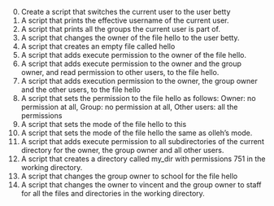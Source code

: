 0. Create a script that switches the current user to the user betty
1. A script that prints the effective username of the current user.
2. A script that prints all the groups the current user is part of.
3. A script that changes the owner of the file hello to the user betty.
4. A script that creates an empty file called hello
5. A script that adds execute permission to the owner of the file hello.
6. A script that adds execute permission to the owner and the group owner, and read permission to other users, to the file hello.
7. A script that adds execution permission to the owner, the group owner and the other users, to the file hello
8. A script that sets the permission to the file hello as follows: Owner: no permission at all, Group: no permission at all, Other users: all the permissions
9. A script that sets the mode of the file hello to this
10. A script that sets the mode of the file hello the same as olleh’s mode.
11. A script that adds execute permission to all subdirectories of the current directory for the owner, the group owner and all other users.
12. A script that creates a directory called my_dir with permissions 751 in the working directory.
13. A script that changes the group owner to school for the file hello
14. A script that changes the owner to vincent and the group owner to staff for all the files and directories in the working directory.
